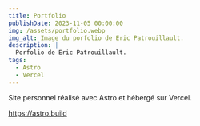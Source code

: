 ```yaml
---
title: Portfolio
publishDate: 2023-11-05 00:00:00
img: /assets/portfolio.webp
img_alt: Image du porfolio de Eric Patrouillault.
description: |
  Porfolio de Eric Patrouillault.
tags:
  - Astro
  - Vercel
---
```


Site personnel réalisé avec Astro et hébergé sur Vercel.

https://astro.build
